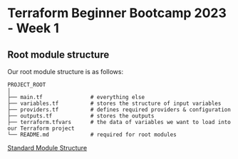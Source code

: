 # Terraform Beginner Bootcamp 2023 - Week 1

## Root module structure

Our root module structure is as follows:

```
PROJECT_ROOT
│
├── main.tf               # everything else
├── variables.tf          # stores the structure of input variables
├── providers.tf          # defines required providers & configuration
├── outputs.tf            # stores the outputs
├── terraform.tfvars      # the data of variables we want to load into our Terraform project
└── README.md             # required for root modules
```

[Standard Module Structure](https://developer.hashicorp.com/terraform/language/modules/develop/structure)
